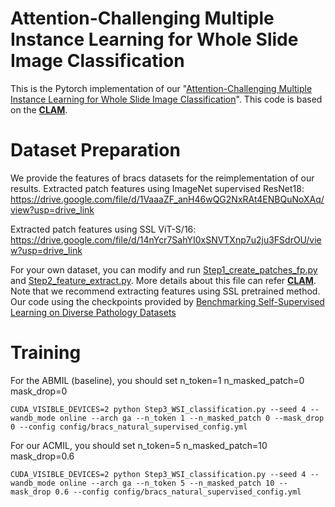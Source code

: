 # Attention-Challenging  Multiple Instance Learning for Whole Slide Image Classification

This is the Pytorch implementation of our "[Attention-Challenging  Multiple Instance Learning for Whole Slide Image Classification](https://arxiv.org/pdf/2311.07125.pdf)". This code is based on the [**CLAM**](https://github.com/mahmoodlab/CLAM/).


# Dataset Preparation
We provide the features of bracs datasets for the reimplementation of our results. 
Extracted patch features using ImageNet supervised ResNet18: https://drive.google.com/file/d/1VaaaZF_anH46wQG2NxRAt4ENBQuNoXAq/view?usp=drive_link

Extracted patch features using SSL ViT-S/16: https://drive.google.com/file/d/14nYcr7SahYI0xSNVTXnp7u2ju3FSdrOU/view?usp=drive_link

For your own dataset, you can modify and run [Step1_create_patches_fp.py](Step1_create_patches_fp.py) and [Step2_feature_extract.py](Step2_feature_extract.py). More details about this file can refer [**CLAM**](https://github.com/mahmoodlab/CLAM/).
Note that we recommend extracting features using SSL pretrained method. Our code using the checkpoints provided by [Benchmarking Self-Supervised Learning on Diverse Pathology Datasets](https://openaccess.thecvf.com/content/CVPR2023/html/Kang_Benchmarking_Self-Supervised_Learning_on_Diverse_Pathology_Datasets_CVPR_2023_paper.html)

# Training
For the ABMIL (baseline), you should set n_token=1 n_masked_patch=0 mask_drop=0
```shell
CUDA_VISIBLE_DEVICES=2 python Step3_WSI_classification.py --seed 4 --wandb_mode online --arch ga --n_token 1 --n_masked_patch 0 --mask_drop 0 --config config/bracs_natural_supervised_config.yml
```
For our ACMIL, you should set n_token=5 n_masked_patch=10 mask_drop=0.6
```shell
CUDA_VISIBLE_DEVICES=2 python Step3_WSI_classification.py --seed 4 --wandb_mode online --arch ga --n_token 5 --n_masked_patch 10 --mask_drop 0.6 --config config/bracs_natural_supervised_config.yml
```




